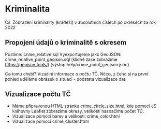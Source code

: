 # Kriminalita

Cíl: Zobrazení kriminality (krádeží) v absolutních číslech po okresech za rok 2022

## Propojení údajů o kriminalitě s okresem

Pustíme: crime_relative.sql
Vyexportujeme jako GeoJSON: crime_relative_point_geojson.sql (klidně zase zobrazíme https://geojson.tools/) (výstup help/crime_point_geojson.json)

Co tomu chybí? Vizuální informace o počtu TČ. Něco, z čeho si na první pohled uděláme 
obrázek o situaci - podstata vizualizace dat.

## Vizualizace počtu TČ

- Máme připravenou HTML stránku crime_circle_size.html, kde pomocí JS knihovny Leaflet zobrazíme okresy, velikostí naznačíme počet TČ.
- Vizualizace pomocí barev a velikosti: crime_color.html
- Vizualizace pomoci crime_cluster.html











